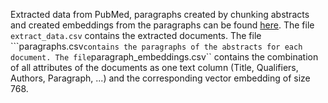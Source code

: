 Extracted data from PubMed, paragraphs created by chunking abstracts and created embeddings from the paragraphs can be found [here](https://drive.google.com/drive/folders/1D-Z-ITZISLATINq3vEcl98bcNDPJrkLi?usp=sharing).
The file ``extract_data.csv`` contains the extracted documents.
The file ```paragraphs.csv`` contains the paragraphs of the abstracts for each document.
The file ``paragraph_embeddings.csv`` contains the combination of all attributes of the documents as one text column (Title, Qualifiers, Authors, Paragraph, ...) and the corresponding vector embedding of size 768.
